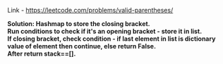 Link - https://leetcode.com/problems/valid-parentheses/

<b>Solution: Hashmap to store the closing bracket. <br/>
Run conditions to check if it's an opening bracket - store it in list. <br/>
If closing bracket, check condition - if last element in list is dictionary value of element then continue, else return False. <br/>
After return stack==[].   </b>
